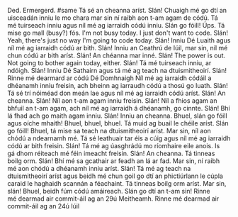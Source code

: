 Ded.
Ermergerd.
#same
Tá sé an cheanna aríst. Slán!
Chuaigh mé go dtí an uisceadán inniu le mo chara mar sin ní raibh aon t-am agam de códú.
Tá mé tuirseach inniu agus níl mé ag iarraidh códú inniu. Slán go fóill!
Úps. Tá mise go mall (busy?) fós.
I'm not busy today. I just don't want to code. Slán!
Yeah, there's just no way I'm going to code today. Slán!
Inniu Dé Luaith agus níl mé ag iarraidh códú ar bith. Slán!
Inniu an Ceathrú de Iúil, mar sin, níl mé chun códú ar bith aríst. Slán!
An chéanna mar inné. Slán!
The power is out. Not going to bother again today, either. Slán!
Tá mé tuirseach inniu, ar ndóigh. Slán!
Inniu Dé Sathairn agus tá mé ag teach na dtuismitheoirí. Slán!
Rinne mé dearmard ar códú Dé Domhnaigh 
Níl mé ag iarraidh códáil a dhéanamh inniu freisin, ach bheinn ag iarraudh códú a thosú go luath. Slán!
Tá sé trí nóiméad don meán lae agus níl mé ag iarraidh códú aríst. Slán!
An cheanna. Slán!
Níl aon t-am agam inniu freisin. Slán!
Níl a fhios agam an bhfuil an t-am agam, ach níl mé ag iarraidh á dhéanamh, go cinnte. Slán!
Bhí lá fhad ach go maith agam inniu. Slán!
Inniu an cheanna. Bhuel, slán go fóill agus oíche mhaith!
Bhuel, bhuel, bhuel. Tá muid ag buail le chéile aríst. Slán go fóill!
Bhuel, tá mise sa teach na dtuismitheoirí aríst. Mar sin, níl aon chódú a ndearnamh mé.
Tá sé leathuair tar éis a cúig agus níl mé ag iarraidh códú ar bith freisin. Slán!
Tá mé ag úasghrádú mo ríomhaire eile anois. Is gá dhom réiteach mé féin imeacht freisin. Slán!
An cheanna.
Tá tinneas boilg orm. Slán!
Bhí mé sa gcathair ar feadh an lá ar fad. Mar sin, ní raibh mé aon chódú a dhéanamh inniu aríst. Slán!
Tá mé ag teach na dtuismitheoirí aríst agus beidh mé chun goil go dtí an phictiúrlann le cúpla caraid le haghaidh scannán a féachaint.
Tá tinneas boilg orm aríst. Mar sin, slán!
Bhuel, beidh fúm códú amáireach. Slán go dtí an t-am sin!
Rinne mé dearmad air commit-áil ag an 29ú Meitheamh.
Rinne mé dearmad air commit-áil ag an 24ú Iúil